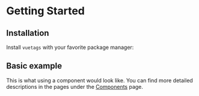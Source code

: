 # Getting Started

## Installation

Install `vuetags` with your favorite package manager:

<!--@include: ./parts/install-inputs.md-->

## Basic example

This is what using a component would look like. You can find more detailed descriptions in the pages under the [Components](/components) page.

<!--@include: ./parts/add-text-input.md-->
